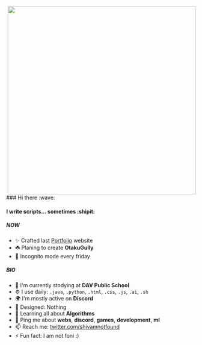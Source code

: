 <img align="right" width="500" height="500" src="https://user-images.githubusercontent.com/91766105/175812332-540e7bf1-031a-4cc0-bbef-61681b571b0f.png">
### Hi there :wave:

#### I write scripts... sometimes :shipit:


##### NOW

- ✨ Crafted last [Portfolio](https://shivamkun.github.io) website
- ☘️ Planing to create **OtakuGully**
- 🍑 Incognito mode every friday

##### BIO

- 🏢 I'm currently stodying at **DAV Public School**
- ⚙️ I use daily: `.java`, `.python`, `.html`, `.css`, `.js`, `.ai`, `.sh`
- 🌍 I'm mostly active on **Discord**
- 💅 Designed: Nothing
- 🌱 Learning all about **Algorithms**
- 💬 Ping me about **webs**, **discord**, **games**, **development**, **ml**
- 📫 Reach me: [twitter.com/shivamnotfound](https://twitter.com/shivamnotfound)
- ⚡️ Fun fact: I am not foni :)
